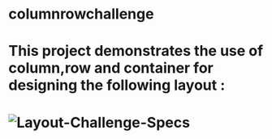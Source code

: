# columnrowchallenge

# This project demonstrates the use of column,row and container for designing the following layout :

# ![Layout-Challenge-Specs](https://user-images.githubusercontent.com/15645007/79536131-e39a1180-809c-11ea-908d-f0ebcd98a99b.png)
